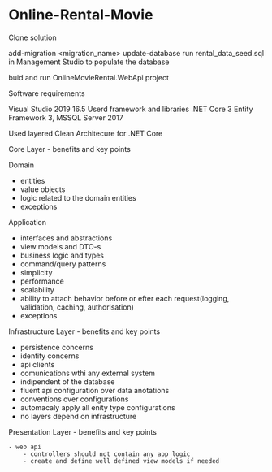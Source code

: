 # Online-Rental-Movie

Clone solution

add-migration <migration_name>
update-database
run rental_data_seed.sql in Management Studio to populate the database

buid and run OnlineMovieRental.WebApi project

Software requirements

Visual Studio 2019 16.5 Userd framework and libraries .NET Core 3 Entity Framework 3, MSSQL Server 2017

Used layered Clean Architecure for .NET Core

Core Layer - benefits and key points

Domain

- entities
- value objects
- logic related to the domain entities
- exceptions

Application

- interfaces and abstractions
- view models and DTO-s
- business logic and types
- command/query patterns
- simplicity
- performance
- scalability
- ability to attach behavior before or efter each request(logging, validation, caching, authorisation)
- exceptions

Infrastructure Layer - benefits and key points

- persistence concerns
- identity concerns
- api clients
- comunications wthi any external system
- indipendent of the database
- fluent api configuration over data anotations
- conventions over configurations
- automacaly apply all enity type configurations
- no layers depend on infrastructure
    
Presentation Layer - benefits and key points

    - web api
        - controllers should not contain any app logic
        - create and define well defined view models if needed
